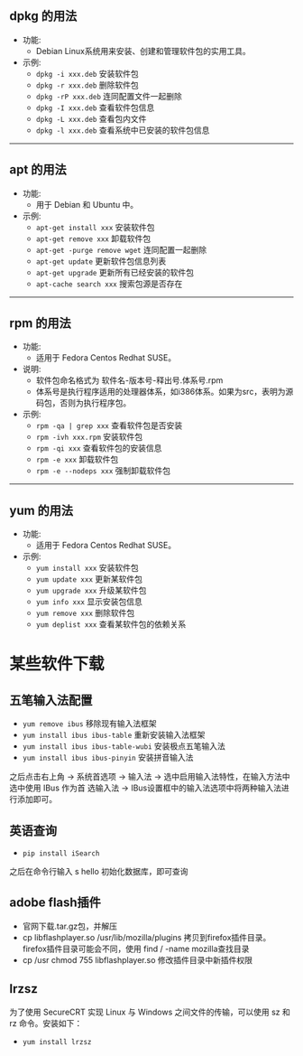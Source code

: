 
 
## dpkg 的用法
- 功能:
    + Debian Linux系统用来安装、创建和管理软件包的实用工具。
- 示例:
    + `dpkg -i xxx.deb`     安装软件包
    + `dpkg -r xxx.deb`     删除软件包
    + `dpkg -rP xxx.deb`    连同配置文件一起删除
    + `dpkg -I xxx.deb`     查看软件包信息
    + `dpkg -L xxx.deb`     查看包内文件
    + `dpkg -l xxx.deb`     查看系统中已安装的软件包信息

----
## apt 的用法
- 功能:
    + 用于 Debian 和 Ubuntu 中。
- 示例:
    + `apt-get install xxx`         安装软件包
    + `apt-get remove xxx`          卸载软件包
    + `apt-get -purge remove wget`  连同配置一起删除
    + `apt-get update`              更新软件包信息列表
    + `apt-get upgrade`             更新所有已经安装的软件包
    + `apt-cache search xxx`        搜索包源是否存在

----
## rpm 的用法
- 功能: 
    + 适用于 Fedora Centos Redhat SUSE。
- 说明: 
    + 软件包命名格式为 软件名-版本号-释出号.体系号.rpm 
    + 体系号是执行程序适用的处理器体系，如i386体系。如果为src，表明为源码包，否则为执行程序包。
- 示例:
    + `rpm -qa | grep xxx`      查看软件包是否安装
    + `rpm -ivh xxx.rpm`        安装软件包
    + `rpm -qi xxx`             查看软件包的安装信息
    + `rpm -e xxx`              卸载软件包
    + `rpm -e --nodeps xxx`     强制卸载软件包

----
## yum 的用法
- 功能: 
    + 适用于 Fedora Centos Redhat SUSE。
- 示例:
    + `yum install xxx`         安装软件包
    + `yum update xxx`          更新某软件包
    + `yum upgrade xxx`         升级某软件包
    + `yum info xxx`            显示安装包信息
    + `yum remove xxx`          删除软件包
    + `yum deplist xxx`         查看某软件包的依赖关系

# 某些软件下载
## 五笔输入法配置
+ `yum remove ibus`                     移除现有输入法框架
+ `yum install ibus ibus-table`         重新安装输入法框架
+ `yum install ibus ibus-table-wubi`    安装极点五笔输入法
+ `yum install ibus ibus-pinyin`        安装拼音输入法
    
之后点击右上角 -> 系统首选项 -> 输入法 -> 选中启用输入法特性，在输入方法中选中使用 IBus 作为首
选输入法 -> IBus设置框中的输入法选项中将两种输入法进行添加即可。
    
## 英语查询
+ `pip install iSearch`

之后在命令行输入 s hello 初始化数据库，即可查询

## adobe flash插件
- 官网下载.tar.gz包，并解压
- cp libflashplayer.so /usr/lib/mozilla/plugins 拷贝到firefox插件目录。firefox插件目录可能会不同，使用 find / -name mozilla查找目录
- cp /usr chmod 755 libflashplayer.so 修改插件目录中新插件权限

## lrzsz
为了使用 SecureCRT 实现 Linux 与 Windows 之间文件的传输，可以使用 sz 和 rz 命令。安装如下：
    
+ `yum install lrzsz`
